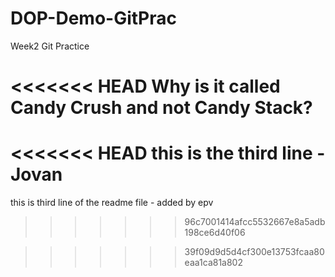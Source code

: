 # DOP-Demo-GitPrac

Week2 Git Practice

<<<<<<< HEAD
Why is it called Candy Crush and not Candy Stack?
=======
<<<<<<< HEAD
this is the third line - Jovan
=======
this is third line of the readme file - added by epv
>>>>>>> 96c7001414afcc5532667e8a5adb198ce6d40f06

>>>>>>> 39f09d9d5d4cf300e13753fcaa80eaa1ca81a802
